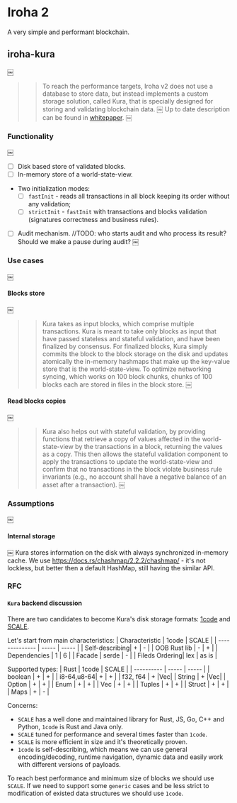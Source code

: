 # Iroha 2
A very simple and performant blockchain.

## iroha-kura
￼
>> To reach the performance targets, Iroha v2 does not use a database to store data, but instead implements a custom storage solution, called Kura, that is specially designed for storing and validating blockchain data.
￼
Up to date description can be found in [whitepaper](https://github.com/hyperledger/iroha/blob/iroha2/iroha_2_whitepaper.md#28-data-storage).
￼
### Functionality
￼
- [ ] Disk based store of validated blocks.
- [ ] In-memory store of a world-state-view.
- Two initialization modes:
  - [ ] `fastInit` - reads all transactions in all block keeping its order without any validation;
  - [ ] `strictInit` - `fastInit` with transactions and blocks validation (signatures correctness and business rules).
- [ ] Audit mechanism. //TODO: who starts audit and who process its result? Should we make a pause during audit?
￼
### Use cases
￼
#### Blocks store
￼
>> Kura takes as input blocks, which comprise multiple transactions. Kura is meant to take only blocks as input that have passed stateless and stateful validation, and have been finalized by consensus. For finalized blocks, Kura simply commits the block to the block storage on the disk and updates atomically the in-memory hashmaps that make up the key-value store that is the world-state-view. To optimize networking syncing, which works on 100 block chunks, chunks of 100 blocks each are stored in files in the block store.
￼
#### Read blocks copies
￼
>> Kura also helps out with stateful validation, by providing functions that retrieve a copy of values affected in the world-state-view by the transactions in a block, returning the values as a copy. This then allows the stateful validation component to apply the transactions to update the world-state-view and confirm that no transactions in the block violate business rule invariants (e.g., no account shall have a negative balance of an asset after a transaction).
￼
### Assumptions
￼
#### Internal storage
￼
Kura stores information on the disk with always synchronized in-memory cache.
We use https://docs.rs/chashmap/2.2.2/chashmap/ - it's not lockless, but better then a default HashMap, still having the similar API.

### RFC

#### `Kura` backend discussion

There are two candidates to become Kura's disk storage formats: [1code](https://github.com/soramitsu/1code-java/blob/master/1code-spec.md) and [SCALE](https://github.com/paritytech/parity-scale-codec).

Let's start from main characteristics:
| Characteristic | 1code | SCALE |
| -------------- | ----- | ----- |
| Self-describing|   +   |   -   |
| OOB Rust lib   |   -   |   +   |
| Dependencies   |   1   |   6   |
| Facade         | serde |   -   |
| Fileds Ordering|  lex  | as is |

Supported types:
|    Rust    | 1code | SCALE |
| ---------- | ----- | ----- |
| boolean    |   +   |   +   |
| i8-64,u8-64|   +   |   +   |
| f32, f64   |   +   |Vec<u8>|
| String     |   +   |Vec<u8>|
| Option     |   +   |   +   |
| Enum       |   +   |   +   |
| Vec        |   +   |   +   |
| Tuples     |   +   |   +   |
| Struct     |   +   |   +   |
| Maps       |   +   |   -   |


Concerns:
- `SCALE` has a well done and maintained library for Rust, JS, Go, C++ and Python, `1code` is Rust and Java only.
- `SCALE` tuned for performance and several times faster than `1code`.
- `SCALE` is more efficient in size and it's theoretically proven.
- `1code` is self-describing, which means we can use general encoding/decoding, runtime navigation, dynamic data and easily work with different versions of payloads.

To reach best performance and minimum size of blocks we should use `SCALE`. If we need to support some `generic` cases and be less strict to modification of existed data structures we should use `1code`.
